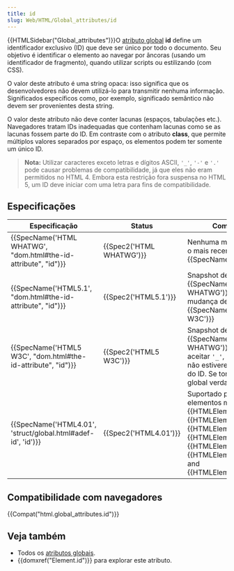 ```yaml
---
title: id
slug: Web/HTML/Global_attributes/id
---
```


{{HTMLSidebar("Global_attributes")}}O [atributo global](/pt-BR/docs/Web/HTML/Global_attributes) **id** define um identificador exclusivo (ID) que deve ser único por todo o documento. Seu objetivo é identificar o elemento ao navegar por âncoras (usando um identificador de fragmento), quando utilizar scripts ou estilizando (com CSS).

O valor deste atributo é uma string opaca: isso significa que os desenvolvedores não devem utilizá-lo para transmitir nenhuma informação. Significados específicos como, por exemplo, significado semântico não devem ser provenientes desta string.

O valor deste atributo não deve conter lacunas (espaços, tabulações etc.). Navegadores tratam IDs inadequadas que contenham lacunas como se as lacunas fossem parte do ID. Em contraste com o atributo **class**, que permite múltiplos valores separados por espaço, os elementos podem ter somente um único ID.

> **Nota:** Utilizar caracteres exceto letras e dígitos ASCII, `'_'`, `'-'` e `'.'` pode causar problemas de compatibilidade, já que eles não eram permitidos no HTML 4. Embora esta restrição fora suspensa no HTML 5, um ID deve iniciar com uma letra para fins de compatibilidade.

## Especificações

| Especificação                                                  | Status                   | Comentário                                                                                                                                                                                                                    |
| -------------------------------------------------------------- | ------------------------ | ----------------------------------------------------------------------------------------------------------------------------------------------------------------------------------------------------------------------------- |
| {{SpecName('HTML WHATWG', "dom.html#the-id-attribute", "id")}} | {{Spec2('HTML WHATWG')}} | Nenhuma mudança desde o mais recente snapshot, {{SpecName('HTML5.1')}}                                                                                                                                                        |
| {{SpecName('HTML5.1', "dom.html#the-id-attribute", "id")}}     | {{Spec2('HTML5.1')}}     | Snapshot de {{SpecName('HTML WHATWG')}}, nenhuma mudança desde {{SpecName('HTML5 W3C')}}                                                                                                                                      |
| {{SpecName('HTML5 W3C', "dom.html#the-id-attribute", "id")}}   | {{Spec2('HTML5 W3C')}}   | Snapshot de {{SpecName('HTML WHATWG')}}, passa a aceitar `'_'`, `'-'` and `'.'` se não estiverem no começo do ID. Se torna um atributo global verdadeiro.                                                                     |
| {{SpecName('HTML4.01', 'struct/global.html#adef-id', 'id')}}   | {{Spec2('HTML4.01')}}    | Suportado por todos os elementos menos {{HTMLElement("base")}}, {{HTMLElement("head")}}, {{HTMLElement("html")}}, {{HTMLElement("meta")}}, {{HTMLElement("script")}}, {{HTMLElement("style")}}, and {{HTMLElement("title")}}. |

## Compatibilidade com navegadores

{{Compat("html.global_attributes.id")}}

## Veja também

- Todos os [atributos globais](/pt-BR/docs/Web/HTML/Global_attributes).
- {{domxref("Element.id")}} para explorar este atributo.
